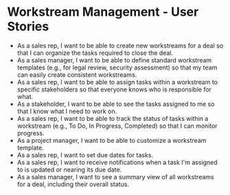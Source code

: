 # Workstream Management - User Stories

*   As a sales rep, I want to be able to create new workstreams for a deal so that I can organize the tasks required to close the deal.
*   As a sales manager, I want to be able to define standard workstream templates (e.g., for legal review, security assessment) so that my team can easily create consistent workstreams.
*   As a sales rep, I want to be able to assign tasks within a workstream to specific stakeholders so that everyone knows who is responsible for what.
*   As a stakeholder, I want to be able to see the tasks assigned to me so that I know what I need to work on.
*   As a sales rep, I want to be able to track the status of tasks within a workstream (e.g., To Do, In Progress, Completed) so that I can monitor progress.
*   As a project manager, I want to be able to customize a workstream template.
*   As a sales rep, I want to set due dates for tasks.
*   As a sales rep, I want to receive notifications when a task I'm assigned to is updated or nearing its due date.
*   As a sales manager, I want to see a summary view of all workstreams for a deal, including their overall status.
